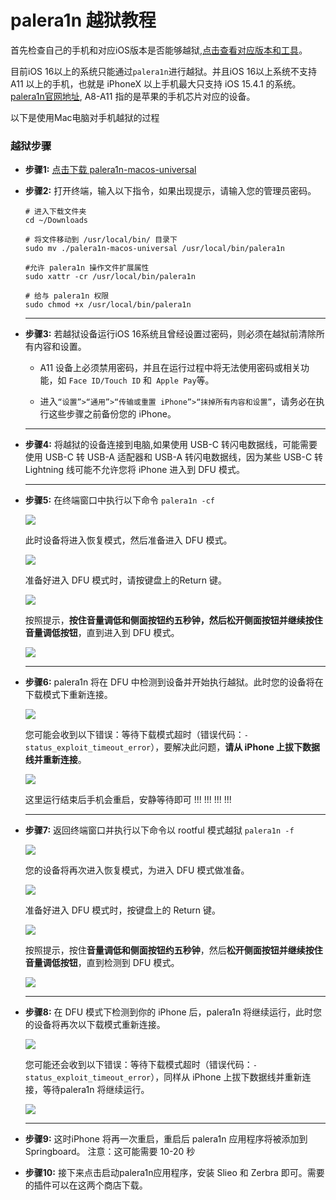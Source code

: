 # palera1n 越狱教程
首先检查自己的手机和对应iOS版本是否能够越狱,[点击查看对应版本和工具](https://ios.cfw.guide/get-started/select-iphone/)。

目前iOS 16以上的系统只能通过`palera1n`进行越狱。并且iOS 16以上系统不支持 A11 以上的手机，也就是 iPhoneX 以上手机最大只支持 iOS 15.4.1 的系统。[palera1n官网地址](https://palera.in/), A8-A11 指的是苹果的手机芯片对应的设备。

以下是使用Mac电脑对手机越狱的过程

### 越狱步骤

* **步骤1:**
[点击下载 palera1n-macos-universal](https://objects.githubusercontent.com/github-production-release-asset-2e65be/537803484/4126ea86-5c65-4b53-8245-a16e6d4cf025?X-Amz-Algorithm=AWS4-HMAC-SHA256&X-Amz-Credential=AKIAVCODYLSA53PQK4ZA%2F20240108%2Fus-east-1%2Fs3%2Faws4_request&X-Amz-Date=20240108T081415Z&X-Amz-Expires=300&X-Amz-Signature=d35626c6227fa129182602ce44508c06caca84a6a19d9fb73ba29a63730d5a8a&X-Amz-SignedHeaders=host&actor_id=16187897&key_id=0&repo_id=537803484&response-content-disposition=attachment%3B%20filename%3Dpalera1n-macos-universal&response-content-type=application%2Foctet-stream)

* **步骤2:** 打开终端，输入以下指令，如果出现提示，请输入您的管理员密码。
    ```shell
    # 进入下载文件夹
    cd ~/Downloads

    # 将文件移动到 /usr/local/bin/ 目录下
    sudo mv ./palera1n-macos-universal /usr/local/bin/palera1n

    #允许 palera1n 操作文件扩展属性
    sudo xattr -cr /usr/local/bin/palera1n 

    # 给与 palera1n 权限
    sudo chmod +x /usr/local/bin/palera1n
    ``` 
    -------------------------------------
* **步骤3:** 若越狱设备运行iOS 16系统且曾经设置过密码，则必须在越狱前清除所有内容和设置。
  
  * A11 设备上必须禁用密码，并且在运行过程中将无法使用密码或相关功能，如 `Face ID/Touch ID` 和` Apple Pay`等。
  
  * 进入`“设置”>“通用”>“传输或重置 iPhone”>“抹掉所有内容和设置”`，请务必在执行这些步骤之前备份您的 iPhone。
  
  -------------------------------------

* **步骤4:** 将越狱的设备连接到电脑,如果使用 USB-C 转闪电数据线，可能需要使用 USB-C 转 USB-A 适配器和 USB-A 转闪电数据线，因为某些 USB-C 转 Lightning 线可能不允许您将 iPhone 进入到 DFU 模式。

    -------------------------------------
  
* **步骤5:**  在终端窗口中执行以下命令 `palera1n -cf`
    
    ![](../imgs/palera1n/palera1n_0.png)

    此时设备将进入恢复模式，然后准备进入 DFU 模式。

    ![](../imgs/palera1n/palera1n_1.png)

    准备好进入 DFU 模式时，请按键盘上的Return 键。

    ![](../imgs/palera1n/palera1n_2.png)

    按照提示，**按住音量调低和侧面按钮约五秒钟，然后松开侧面按钮并继续按住音量调低按钮**，直到进入到 DFU 模式。

    ![](../imgs/palera1n/palera1n_3.png)

    -------------------------------------

* **步骤6:**  palera1n 将在 DFU 中检测到设备并开始执行越狱。此时您的设备将在下载模式下重新连接。
    
    ![](../imgs/palera1n/palera1n_4.png)

    您可能会收到以下错误：等待下载模式超时（错误代码：`-status_exploit_timeout_error`），要解决此问题，**请从 iPhone 上拔下数据线并重新连接**。

    ![](../imgs/palera1n/palera1n_5.png)

    这里运行结束后手机会重启，安静等待即可 !!! !!! !!! !!!

    -------------------------------------

 * **步骤7:**  返回终端窗口并执行以下命令以 rootful 模式越狱 `palera1n -f`

    ![](../imgs/palera1n/palera1n_6.png)

    您的设备将再次进入恢复模式，为进入 DFU 模式做准备。

    ![](../imgs/palera1n/palera1n_1.png)

    准备好进入 DFU 模式时，按键盘上的 Return 键。
    
    ![](../imgs/palera1n/palera1n_7.png)
    
    按照提示，按住**音量调低和侧面按钮约五秒钟**，然后**松开侧面按钮并继续按住音量调低按钮**，直到检测到 DFU 模式。

    ![](../imgs/palera1n/palera1n_8.png)

    -------------------------------------

* **步骤8:** 在 DFU 模式下检测到你的 iPhone 后，palera1n 将继续运行，此时您的设备将再次以下载模式重新连接。

    ![](../imgs/palera1n/palera1n_9.png)

    您可能还会收到以下错误：等待下载模式超时（错误代码：`-status_exploit_timeout_error`），同样从 iPhone 上拔下数据线并重新连接，等待palera1n 将继续运行。

    ![](../imgs/palera1n/palera1n_10.png)

    -------------------------------------

* **步骤9:** 这时iPhone 将再一次重启，重启后 palera1n 应用程序将被添加到 Springboard。 注意：这可能需要 10-20 秒
  
* **步骤10:** 接下来点击启动palera1n应用程序，安装 Slieo 和 Zerbra 即可。需要的插件可以在这两个商店下载。